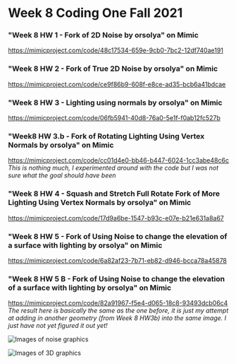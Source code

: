 # Week 8 Coding One Fall 2021


### "Week 8 HW 1 - Fork of 2D Noise by orsolya" on Mimic
https://mimicproject.com/code/48c17534-659e-9cb0-7bc2-12df740ae191


### "Week 8 HW 2 - Fork of True 2D Noise by orsolya" on Mimic
https://mimicproject.com/code/ce9f86b9-608f-e8ce-ad35-bcb6a41bdcae

### "Week 8 HW 3 - Lighting using normals by orsolya" on Mimic
https://mimicproject.com/code/06fb5941-40d8-76a0-5e1f-f0ab12fc527b

### "Week8 HW 3.b - Fork of Rotating Lighting Using Vertex Normals by orsolya" on Mimic
https://mimicproject.com/code/cc01d4e0-bb46-b447-6024-1cc3abe48c6c
*This is nothing much, I experimented around with the code but I was not sure what the goal should have been*

### "Week 8 HW 4 - Squash and Stretch Full Rotate Fork of More Lighting Using Vertex Normals by orsolya" on Mimic
https://mimicproject.com/code/17d9a6be-1547-b93c-e07e-b21e631a8a67


### "Week 8 HW 5 - Fork of Using Noise to change the elevation of a surface with lighting by orsolya" on Mimic
https://mimicproject.com/code/6a82af23-7b71-eb82-d946-bcca78a45878


### "Week 8 HW 5 B - Fork of Using Noise to change the elevation of a surface with lighting by orsolya" on Mimic
https://mimicproject.com/code/82a91967-f5e4-d065-18c8-93493dcb06c4
*The result here is basically the same as the one before, it is just my attempt at adding in another geometry (from Week 8 HW3b) into the same image. I just have not yet figured it out yet!*

![Images of noise graphics](https://github.com/orsolyasz/CodingOne-Fall-2021/blob/main/Week%2008/Week%208%20a.png)

![Images of 3D graphics](https://github.com/orsolyasz/CodingOne-Fall-2021/blob/main/Week%2008/Week%208%20b.png)
